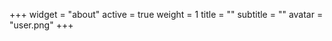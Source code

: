 +++
widget = "about"
active = true
weight = 1
title = ""
subtitle = ""
avatar = "user.png"
+++

<div class="circular-icons">
  <a href="https://twitter.com/jnixy"><i class="fab fa-twitter"></i></a>
  <a href="https://github.com/jnixy"><i class="fab fa-github"></i></a>
  <a href="mailto:jnix@unomaha.edu"><i class="fas fa-envelope"></i></a>
  <a href="https://jnix.netlify.app/files/cv.pdf"><i class="fas fa-file-alt"></i></a>
  <a href="https://jnix.netlify.app/post"><i class="fas fa-pen"></i></a>
  <a href="https://jnix.netlify.app/publication"><i class="fas fa-book"></i></a>
  <a href="https://bsky.app/profile/jnixy.bsky.social"><i class="fab fa-bluesky"></i></a>
  <a href="https://scholar.google.com/citations?user=_Jr8r8UAAAAJ&hl=en"><i class="ai ai-google-scholar"></i></a>
  <a href="https://jnix.netlify.app/index.xml"><i class="fas fa-rss"></i></a>
</div>
